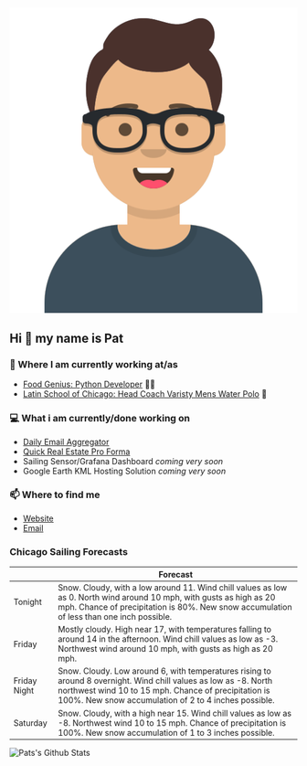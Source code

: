 [![Social banner for p-j-falconer](https://raw.githubusercontent.com/P-J-FALCONER/P-J-FALCONER/master/assets/avataaars.svg)](https://patfalconer.com/)
## Hi :wave: my name is Pat

### 💼 Where I am currently working at/as
- [Food Genius: Python Developer](https://getfoodgenius.com/) 🍔🐍
- [Latin School of Chicago: Head Coach Varisty Mens Water Polo](https://www.latinschool.org/) 🤽


### 💻 What i am currently/done working on
 - [Daily Email Aggregator](https://github.com/P-J-FALCONER/dott_daily_mail)
 - [Quick Real Estate Pro Forma](https://github.com/P-J-FALCONER/henry)
 - Sailing Sensor/Grafana Dashboard *coming very soon*
 - Google Earth KML Hosting Solution *coming very soon*

### 📫 Where to find me
 - [Website](https://patfalconer.com/)
 - [Email](mailto:patrick.j.falconer@gmail.com)


### Chicago Sailing Forecasts
|   | Forecast  |
|---|---|
| Tonight | Snow. Cloudy, with a low around 11. Wind chill values as low as 0. North wind around 10 mph, with gusts as high as 20 mph. Chance of precipitation is 80%. New snow accumulation of less than one inch possible. |
| Friday | Mostly cloudy. High near 17, with temperatures falling to around 14 in the afternoon. Wind chill values as low as -3. Northwest wind around 10 mph, with gusts as high as 20 mph. |
| Friday Night | Snow. Cloudy. Low around 6, with temperatures rising to around 8 overnight. Wind chill values as low as -8. North northwest wind 10 to 15 mph. Chance of precipitation is 100%. New snow accumulation of 2 to 4 inches possible. |
| Saturday | Snow. Cloudy, with a high near 15. Wind chill values as low as -8. Northwest wind 10 to 15 mph. Chance of precipitation is 100%. New snow accumulation of 1 to 3 inches possible. |

![Pats's Github Stats](https://github-readme-stats.vercel.app/api?username=p-j-falconer&show_icons=true&theme=radical)
